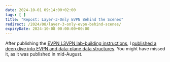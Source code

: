 ```yaml
---
date: 2024-10-01 09:14:00+02:00
tags: [ ]
title: "Repost: Layer-3-Only EVPN Behind the Scenes"
redirect: /2024/08/layer-3-only-evpn-behind-scenes/
expiryDate: 2024-10-08 00:00:00+00:00
---
```

After publishing the [EVPN L3VPN lab-building instructions](/2024/08/netlab-layer-3-only-evpn/), I [published a deep dive into EVPN and data-plane data structures](/2024/08/layer-3-only-evpn-behind-scenes/). You might have missed it, as it was published in mid-August.